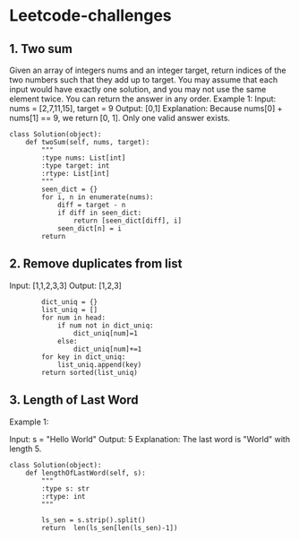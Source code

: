 # Leetcode-challenges

## 1. Two sum

Given an array of integers nums and an integer target, return indices of the two numbers such that they add up to target.
You may assume that each input would have exactly one solution, and you may not use the same element twice.
You can return the answer in any order.
Example 1:
Input: nums = [2,7,11,15], target = 9
Output: [0,1]
Explanation: Because nums[0] + nums[1] == 9, we return [0, 1].
Only one valid answer exists.

```
class Solution(object):
    def twoSum(self, nums, target):
        """
        :type nums: List[int]
        :type target: int
        :rtype: List[int]
        """
        seen_dict = {}
        for i, n in enumerate(nums):
            diff = target - n
            if diff in seen_dict:
                return [seen_dict[diff], i]
            seen_dict[n] = i
        return
```

## 2. Remove duplicates from list
Input: [1,1,2,3,3]
Output: [1,2,3]
```
        dict_uniq = {}
        list_uniq = []
        for num in head:
            if num not in dict_uniq:
                dict_uniq[num]=1
            else:
                dict_uniq[num]+=1
        for key in dict_uniq:
            list_uniq.append(key)
        return sorted(list_uniq)
 ```

## 3. Length of Last Word
Example 1:

Input: s = "Hello World"
Output: 5
Explanation: The last word is "World" with length 5.

```
class Solution(object):
    def lengthOfLastWord(self, s):
        """
        :type s: str
        :rtype: int
        """
     
        ls_sen = s.strip().split()
        return  len(ls_sen[len(ls_sen)-1])
        
```
